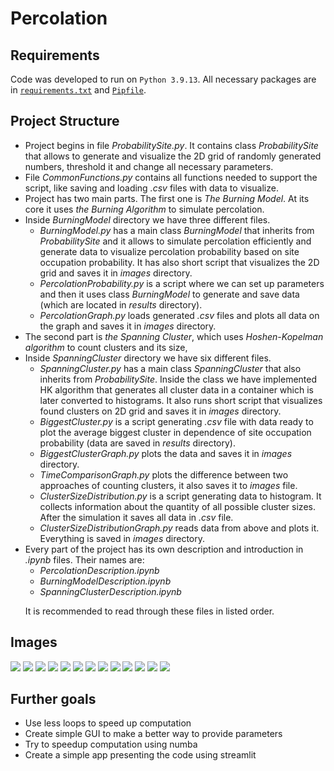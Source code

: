 # Percolation

## Requirements

Code was developed to run on `Python 3.9.13`. All necessary packages are in [`requirements.txt`](./requirements.txt) and [`Pipfile`](./Pipfile).

## Project Structure

<ul>
    <li>Project begins in file <i>ProbabilitySite.py</i>. It contains class <i>ProbabilitySite</i> that allows to generate and visualize the 2D grid of randomly generated numbers, threshold it and change all necessary parameters.</li>
    <li>File <i>CommonFunctions.py</i> contains all functions needed to support the script, like saving and loading <i>.csv</i> files with data to visualize.</li>
    <li>Project has two main parts. The first one is <i>The Burning Model</i>. At its core it uses <i>the Burning Algorithm</i> to simulate percolation. </li>
    <li>Inside <i>BurningModel</i> directory we have three different files. 

- <i>BurningModel.py</i> has a main class <i>BurningModel</i> that inherits from <i>ProbabilitySite</i> and it allows to simulate percolation efficiently and generate data to visualize percolation probability based on site occupation probability. It has also short script that visualizes the 2D grid and saves it in <i>images</i> directory.
- <i>PercolationProbability.py</i> is a script where we can set up parameters and then it uses class <i>BurningModel</i> to generate and save data (which are located in <i>results</i> directory).
- <i>PercolationGraph.py</i> loads generated <i>.csv</i> files and plots all data on the graph and saves it in <i>images</i> directory.
</li>
    <li>The second part is <i>the Spanning Cluster</i>, which uses <i>Hoshen-Kopelman algorithm</i> to count clusters and its size,</li>
    <li>Inside <i>SpanningCluster</i> directory we have six different files.

- <i>SpanningCluster.py</i> has a main class <i>SpanningCluster</i> that also inherits from <i>ProbabilitySite</i>. Inside the class we have implemented HK algorithm that generates all cluster data in a container which is later converted to histograms. It also runs short script that visualizes found clusters on 2D grid and saves it in <i>images</i> directory.
- <i>BiggestCluster.py</i> is a script generating <i>.csv</i> file with data ready to plot the average biggest cluster in dependence of site occupation probability (data are saved in <i>results</i> directory).
- <i>BiggestClusterGraph.py</i> plots the data and saves it in <i>images</i> directory.
- <i>TimeComparisonGraph.py</i> plots the difference between two approaches of counting clusters, it also saves it to <i>images</i> file.
- <i>ClusterSizeDistribution.py</i> is a script generating data to histogram. It collects information about the quantity of all possible cluster sizes. After the simulation it saves all data in <i>.csv</i> file.
- <i>ClusterSizeDistributionGraph.py</i> reads data from above and plots it. Everything is saved in <i>images</i> directory.
</li>
    <li>Every part of the project has its own description and introduction in <i>.ipynb</i> files. Their names are:

- <i>PercolationDescription.ipynb</i>
- <i>BurningModelDescription.ipynb</i>
- <i>SpanningClusterDescription.ipynb</i>

It is recommended to read through these files in listed order.
</li>
</ul>

## Images
![](./images/ProbabilitySiteL30p-0.3-0.5-0.7.png)
![](./images/ProbabilitySiteL300p-0.3-0.5-0.7.png)
![](./BurningModel/images/PercolationGraphL10p-0.5-0.6-0.7.png)
![](./BurningModel/images/PercolationGraphL300p-0.5-0.6-0.7.png)
![](./BurningModel/images/PercolationPlotT10000L-100-50-10.png)
![](./SpanningCluster/images/HKVisualizationL30p-0.4-0.54-0.56-0.58-0.6-0.8_concat_two_col.png)
![](./SpanningCluster/images/HKVisualizationL200p-0.4-0.54-0.56-0.58-0.6-0.8_concat_two_col.png)
![](./SpanningCluster/images/AverageClusterGraphT10000L-10-50-100.png)
![](./SpanningCluster/images/TimeComparisonGraphT10000L50.png)
![](./SpanningCluster/images/TimeComparisonGraphT10000L100.png)
![](./SpanningCluster/images/ClusterSizeDistributionGraphT10000L10.png)
![](./SpanningCluster/images/ClusterSizeDistributionGraphT10000L50.png)
![](./SpanningCluster/images/ClusterSizeDistributionGraphT10000L100.png)

## Further goals

<ul>
    <li>Use less loops to speed up computation</li>
    <li>Create simple GUI to make a better way to provide parameters</li>
    <li>Try to speedup computation using numba</li>
    <li>Create a simple app presenting the code using streamlit</li>
</ul>
